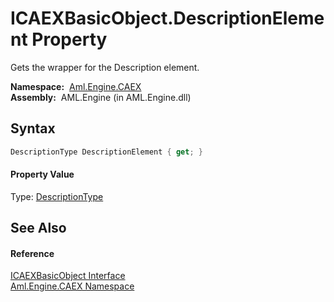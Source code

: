ICAEXBasicObject.DescriptionElement Property
============================================
Gets the wrapper for the Description element.

  **Namespace:**  [Aml.Engine.CAEX][1]  
  **Assembly:**  AML.Engine (in AML.Engine.dll)

Syntax
------

```csharp
DescriptionType DescriptionElement { get; }
```

#### Property Value
Type: [DescriptionType][2]

See Also
--------

#### Reference
[ICAEXBasicObject Interface][3]  
[Aml.Engine.CAEX Namespace][1]  

[1]: ../README.md
[2]: ../DescriptionType/README.md
[3]: README.md
[4]: https://www.automationml.org
[5]: ../../icons/logoShade.png